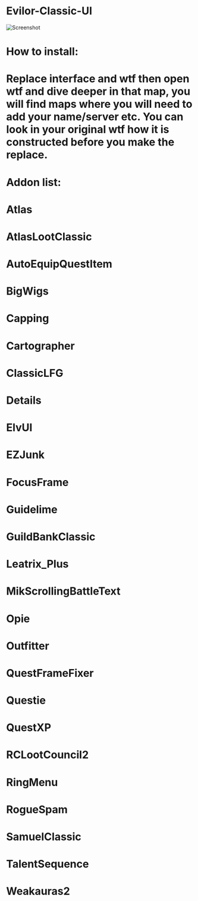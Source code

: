 # Evilor-Classic-UI
![Screenshot](https://i.imgur.com/qVON9OH.jpg)
# How to install:
# Replace interface and wtf then open wtf and dive deeper in that map, you will find maps where you will need to add your name/server etc. You can look in your original wtf how it is constructed before you make the replace.
# Addon list:
# Atlas
# AtlasLootClassic
# AutoEquipQuestItem
# BigWigs
# Capping
# Cartographer
# ClassicLFG
# Details
# ElvUI
# EZJunk
# FocusFrame
# Guidelime
# GuildBankClassic
# Leatrix_Plus
# MikScrollingBattleText
# Opie
# Outfitter
# QuestFrameFixer
# Questie
# QuestXP
# RCLootCouncil2
# RingMenu
# RogueSpam
# SamuelClassic
# TalentSequence
# Weakauras2

